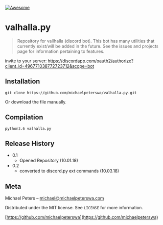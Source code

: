 [![Awesome](https://awesome.re/badge-flat.svg)](https://michaelpeterswa.com)

# valhalla.py

> Repository for vallhalla (discord bot). This bot has many utilities that currently exist/will be added in the future. See the issues and projects page for information pertaining to features.

invite to your server:
https://discordapp.com/oauth2/authorize?client_id=496771038772723712&scope=bot

## Installation

```
git clone https://github.com/michaelpeterswa/valhalla.py.git
```
Or download the file manually.

## Compilation

```
python3.6 valhalla.py
```
## Release History

* 0.1
    * Opened Repository (10.01.18)
* 0.2
    * converted to discord.py ext commands (10.03.18)

## Meta

Michael Peters – michael@michaelpeterswa.com

Distributed under the MIT license. See ``LICENSE`` for more information.

[https://github.com/michaelpeterswa](https://github.com/michaelpeterswa)

